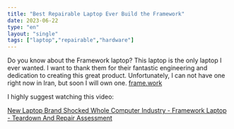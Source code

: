 ```yaml
---
title: "Best Repairable Laptop Ever Build the Framework"
date: 2023-06-22
type: "en"
layout: "single"
tags: ["laptop","repairable","hardware"]
---
```

Do you know about the Framework laptop?
This laptop is the only laptop I ever wanted.
I want to thank them for their fantastic engineering and dedication to creating this great product.
Unfortunately, I can not have one right now in Iran, but soon I will own one.
[frame.work](https://frame.work)

I highly suggest watching this video:

[New Laptop Brand Shocked Whole Computer Industry - Framework Laptop - Teardown And Repair Assessment](https://youtu.be/vx-Lggf2TXc)
